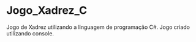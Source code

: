 # Jogo_Xadrez_C
Jogo de Xadrez utilizando a linguagem de programação C#. Jogo criado utilizando console.
